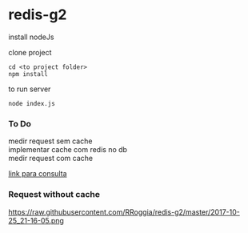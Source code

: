 # redis-g2

install nodeJs

clone project


````
cd <to project folder>
npm install
````

to run server
````
node index.js
````

### To Do
medir request sem cache    
implementar cache com redis no db     
medir request com cache    


[link para consulta](https://community.risingstack.com/redis-node-js-introduction-to-caching/)


### Request without cache
https://raw.githubusercontent.com/RRoggia/redis-g2/master/2017-10-25_21-16-05.png
